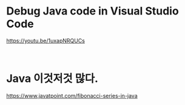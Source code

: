 # Debug Java code in Visual Studio Code

https://youtu.be/1uxapNRQUCs

<br>


# Java 이것저것 많다. 

https://www.javatpoint.com/fibonacci-series-in-java

